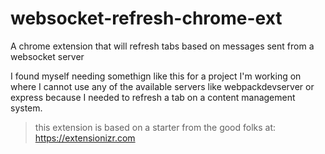 # websocket-refresh-chrome-ext
A chrome extension that will refresh tabs based on messages sent from a websocket server

I found myself needing somethign like this for a project I'm working on where I cannot use any of the available servers like webpackdevserver or express because I needed to refresh a tab on a content management system.

> this extension is based on a starter from the good folks at: https://extensionizr.com
